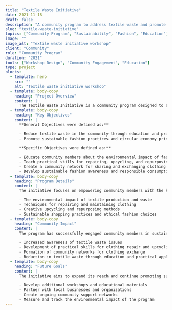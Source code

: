 ```yaml
---
title: "Textile Waste Initiative"
date: 2021-11-18
draft: false
description: "A community program to address textile waste and promote sustainable fashion practices."
slug: "textile-waste-initiative"
topics: ["Community Program", "Sustainability", "Fashion", "Education"]
image: ""
image_alt: "Textile waste initiative workshop"
client: "Community"
role: "Community Program"
duration: "2021"
tools: ["Workshop Design", "Community Engagement", "Education"]
type: project
blocks:
  - template: hero
    src: ""
    alt: "Textile waste initiative workshop"
  - template: body-copy
    heading: "Project Overview"
    content: |
      The Textile Waste Initiative is a community program designed to address the growing problem of textile waste and promote sustainable fashion practices within the community.
  - template: body-copy
    heading: "Key Objectives"
    content: |
      **General Objectives were defined as:**

      - Reduce textile waste in the community through education and practical workshops.
      - Promote sustainable fashion practices and circular economy principles.

      **Specific Objectives were defined as:**

      - Educate community members about the environmental impact of fast fashion.
      - Teach practical skills for repairing, upcycling, and repurposing clothing.
      - Create a community network for sharing and exchanging clothing items.
      - Develop sustainable fashion awareness and responsible consumption habits.
  - template: body-copy
    heading: "Program Details"
    content: |
      The initiative focuses on empowering community members with the knowledge and skills needed to make more sustainable fashion choices. Through a series of workshops and community events, participants learn about:

      - The environmental impact of textile production and waste
      - Techniques for repairing and maintaining clothing
      - Creative upcycling and repurposing methods
      - Sustainable shopping practices and ethical fashion choices
  - template: body-copy
    heading: "Community Impact"
    content: |
      The program has successfully engaged community members in sustainable fashion practices, leading to:

      - Increased awareness of textile waste issues
      - Development of practical skills for clothing repair and upcycling
      - Formation of community networks for clothing exchange
      - Reduction in textile waste through education and practical application
  - template: body-copy
    heading: "Future Goals"
    content: |
      The initiative aims to expand its reach and continue promoting sustainable fashion practices throughout the community, with plans to:

      - Develop additional workshops and educational materials
      - Partner with local businesses and organizations
      - Create ongoing community support networks
      - Measure and track the environmental impact of the program
---
```

